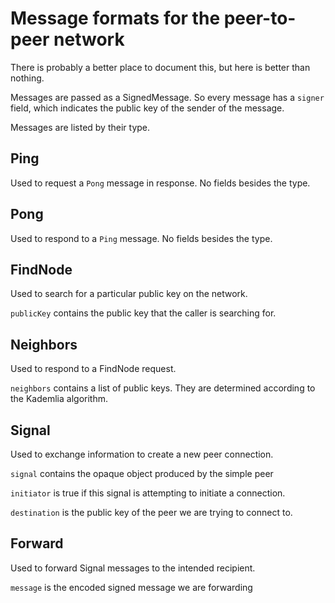 # Message formats for the peer-to-peer network

There is probably a better place to document this, but here is better than nothing.

Messages are passed as a SignedMessage. So every message has a `signer` field, which
indicates the public key of the sender of the message.

Messages are listed by their type.

## Ping

Used to request a `Pong` message in response. No fields besides the type.

## Pong

Used to respond to a `Ping` message. No fields besides the type.

## FindNode

Used to search for a particular public key on the network.

`publicKey` contains the public key that the caller is searching for.

## Neighbors

Used to respond to a FindNode request.

`neighbors` contains a list of public keys. They are determined according to the
Kademlia algorithm.

## Signal

Used to exchange information to create a new peer connection.

`signal` contains the opaque object produced by the simple peer

`initiator` is true if this signal is attempting to initiate a connection.

`destination` is the public key of the peer we are trying to connect to.

## Forward

Used to forward Signal messages to the intended recipient.

`message` is the encoded signed message we are forwarding
